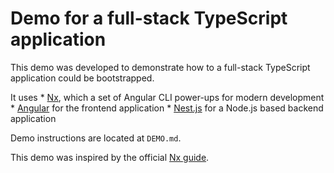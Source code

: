 # Demo for a full-stack TypeScript application

This demo was developed to demonstrate how to a full-stack TypeScript application could be bootstrapped. 

It uses 
    * [Nx](https://nx.dev), which a set of Angular CLI power-ups for modern development
    * [Angular](https://angular.io) for the frontend application
    * [Nest.js](https://nestjs.com) for a Node.js based backend application

Demo instructions are located at `DEMO.md`.

This demo was inspired by the official [Nx guide](https://nx.dev/fundamentals/build-full-stack-applications).

